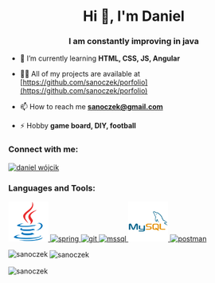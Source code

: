<h1 align="center">Hi 👋, I'm Daniel</h1>
<h3 align="center">I am constantly improving in java</h3>

- 🌱 I’m currently learning **HTML, CSS, JS, Angular**

- 👨‍💻 All of my projects are available at [https://github.com/sanoczek/porfolio](https://github.com/sanoczek/porfolio)

- 📫 How to reach me **sanoczek@gmail.com**

- ⚡ Hobby **game board, DIY, football**

<h3 align="left">Connect with me:</h3>
<p align="left">
<a href="https://linkedin.com/in/daniel-wójcik-35129a218" target="blank"><img align="center" src="https://raw.githubusercontent.com/rahuldkjain/github-profile-readme-generator/master/src/images/icons/Social/linked-in-alt.svg" alt="daniel wójcik" height="30" width="40" /></a>
</p>

<h3 align="left">Languages and Tools:</h3>
<p align="left"> <a href="https://www.java.com" target="_blank"> <img src="https://raw.githubusercontent.com/devicons/devicon/master/icons/java/java-original.svg" alt="java" width="80" height="80"/> </a> <a href="https://spring.io/" target="_blank"> <img src="https://www.vectorlogo.zone/logos/springio/springio-icon.svg" alt="spring" width="80" height="80"/> <a href="https://git-scm.com/" target="_blank"> <img src="https://www.vectorlogo.zone/logos/git-scm/git-scm-icon.svg" alt="git" width="80" height="80"/> </a>  </a> <a href="https://www.microsoft.com/en-us/sql-server" target="_blank"> <img src="https://www.svgrepo.com/show/303229/microsoft-sql-server-logo.svg" alt="mssql" width="80" height="80"/> </a> <a href="https://www.mysql.com/" target="_blank"> <img src="https://raw.githubusercontent.com/devicons/devicon/master/icons/mysql/mysql-original-wordmark.svg" alt="mysql" width="80" height="80"/> </a> <a href="https://postman.com" target="_blank"> <img src="https://www.vectorlogo.zone/logos/getpostman/getpostman-icon.svg" alt="postman" width="80" height="80"/>  </a> </p>

<p><img align="left" src="https://github-readme-stats.vercel.app/api/top-langs?username=sanoczek&show_icons=true&locale=en&layout=compact" alt="sanoczek" /></p>

<p>&nbsp;<img align="center" src="https://github-readme-stats.vercel.app/api?username=sanoczek&show_icons=true&locale=en" alt="sanoczek" /></p>

<p><img align="center" src="https://github-readme-streak-stats.herokuapp.com/?user=sanoczek&" alt="sanoczek" /></p>

